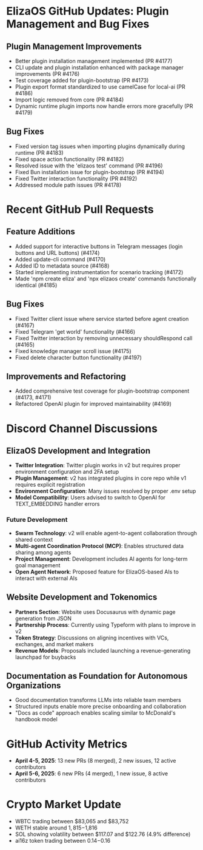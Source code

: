 # ElizaOS GitHub Updates: Plugin Management and Bug Fixes

## Plugin Management Improvements
- Better plugin installation management implemented (PR #4177)
- CLI update and plugin installation enhanced with package manager improvements (PR #4176)
- Test coverage added for plugin-bootstrap (PR #4173)
- Plugin export format standardized to use camelCase for local-ai (PR #4186)
- Import logic removed from core (PR #4184)
- Dynamic runtime plugin imports now handle errors more gracefully (PR #4179)

## Bug Fixes
- Fixed version tag issues when importing plugins dynamically during runtime (PR #4183)
- Fixed space action functionality (PR #4182)
- Resolved issue with the 'elizaos test' command (PR #4196)
- Fixed Bun installation issue for plugin-bootstrap (PR #4194)
- Fixed Twitter interaction functionality (PR #4192)
- Addressed module path issues (PR #4178)

# Recent GitHub Pull Requests

## Feature Additions
- Added support for interactive buttons in Telegram messages (login buttons and URL buttons) (#4174)
- Added update-cli command (#4170)
- Added ID to metadata source (#4168)
- Started implementing instrumentation for scenario tracking (#4172)
- Made 'npm create eliza' and 'npx elizaos create' commands functionally identical (#4185)

## Bug Fixes
- Fixed Twitter client issue where service started before agent creation (#4167)
- Fixed Telegram 'get world' functionality (#4166)
- Fixed Twitter interaction by removing unnecessary shouldRespond call (#4165)
- Fixed knowledge manager scroll issue (#4175)
- Fixed delete character button functionality (#4197)

## Improvements and Refactoring
- Added comprehensive test coverage for plugin-bootstrap component (#4173, #4171)
- Refactored OpenAI plugin for improved maintainability (#4169)

# Discord Channel Discussions

## ElizaOS Development and Integration
- **Twitter Integration**: Twitter plugin works in v2 but requires proper environment configuration and 2FA setup
- **Plugin Management**: v2 has integrated plugins in core repo while v1 requires explicit registration
- **Environment Configuration**: Many issues resolved by proper .env setup
- **Model Compatibility**: Users advised to switch to OpenAI for TEXT_EMBEDDING handler errors

### Future Development
- **Swarm Technology**: v2 will enable agent-to-agent collaboration through shared context
- **Multi-agent Coordination Protocol (MCP)**: Enables structured data sharing among agents
- **Project Management**: Development includes AI agents for long-term goal management
- **Open Agent Network**: Proposed feature for ElizaOS-based AIs to interact with external AIs

## Website Development and Tokenomics
- **Partners Section**: Website uses Docusaurus with dynamic page generation from JSON
- **Partnership Process**: Currently using Typeform with plans to improve in v2
- **Token Strategy**: Discussions on aligning incentives with VCs, exchanges, and market makers
- **Revenue Models**: Proposals included launching a revenue-generating launchpad for buybacks

## Documentation as Foundation for Autonomous Organizations
- Good documentation transforms LLMs into reliable team members
- Structured inputs enable more precise onboarding and collaboration
- "Docs as code" approach enables scaling similar to McDonald's handbook model

# GitHub Activity Metrics

- **April 4-5, 2025**: 13 new PRs (8 merged), 2 new issues, 12 active contributors
- **April 5-6, 2025**: 6 new PRs (4 merged), 1 new issue, 8 active contributors

# Crypto Market Update
- WBTC trading between $83,065 and $83,752
- WETH stable around $1,815-$1,816
- SOL showing volatility between $117.07 and $122.76 (4.9% difference)
- ai16z token trading between $0.14-$0.16